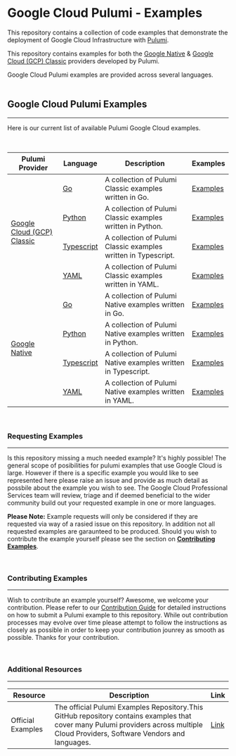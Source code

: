 # Google Cloud Pulumi - Examples

This repository contains a collection of code examples that demonstrate the deployment of Google Cloud Infrastructure with [Pulumi](pulumi.com).

This repository contains examples for both the [Google Native](https://www.pulumi.com/registry/packages/google-native/) & [Google Cloud (GCP) Classic](https://www.pulumi.com/registry/packages/gcp/) providers developed by Pulumi.

Google Cloud Pulumi examples are provided across several languages.
<br>
<br>

## Google Cloud Pulumi Examples

---

Here is our current list of available Pulumi Google Cloud examples.

<br> 
<table>
    <thead>
        <tr>
            <th>Pulumi Provider</th>
            <th>Language</th>
            <th>Description</th>
            <th>Examples</th>
        </tr>
    </thead>
    <tbody>
        <tr>
            <td rowspan=4><a href="https://www.pulumi.com/registry/packages/gcp/" target="_blank">Google Cloud (GCP) Classic</a></td>
            <td rowspan=1><a href="https://go.dev/" target="_blank">Go</a></td>
            <td>A collection of Pulumi Classic examples written in Go.</td>
            <td rowspan=1><a href="/pulumi-classic/go">Examples</a></td>
        </tr>
        <tr>
            <td rowspan=1><a href="https://www.python.org/" target="_blank">Python</a></td>
            <td>A collection of Pulumi Classic examples written in Python.</td>
            <td rowspan=1><a href="/pulumi-classic/python">Examples</a></td>
        </tr>
        <tr>
            <td rowspan=1><a href="https://www.typescriptlang.org/" target="_blank">Typescript</a></td>
            <td>A collection of Pulumi Classic examples written in Typescript.</td>
            <td rowspan=1><a href="/pulumi-classic/typescript">Examples</a></td>
        </tr>
        <tr>
            <td rowspan=1><a href="https://yaml.org/" target="_blank">YAML</a></td>
            <td>A collection of Pulumi Classic examples written in YAML.</td>
            <td rowspan=1><a href="/pulumi-classic/yaml">Examples</a></td>
        </tr>
        <tr>
            <td rowspan=4><a href="https://www.pulumi.com/registry/packages/google-native/" target="_blank">Google Native</a></td>
            <td rowspan=1><a href="https://go.dev/" target="_blank">Go</a></td>
            <td>A collection of Pulumi Native examples written in Go.</td>
            <td rowspan=1><a href="/pulumi-native/go">Examples</a></td>
        </tr>
        <tr>
            <td rowspan=1><a href="https://www.python.org/" target="_blank">Python</a></td>
            <td>A collection of Pulumi Native examples written in Python.</td>
            <td rowspan=1><a href="/pulumi-native/python">Examples</a></td>
        </tr>
        <tr>
            <td rowspan=1><a href="https://www.typescriptlang.org/" target="_blank">Typescript</a></td>
            <td>A collection of Pulumi Native examples written in Typescript.</td>
            <td rowspan=1><a href="/pulumi-native/typescript">Examples</a></td>
        </tr>
        <tr>
            <td rowspan=1><a href="https://yaml.org/" target="_blank">YAML</a></td>
            <td>A collection of Pulumi Native examples written in YAML.</td>
            <td rowspan=1><a href="/pulumi-native/yaml">Examples</a></td>
        </tr>
    </tbody>
</table>

<br>

### Requesting Examples

---

Is this repository missing a much needed example? It's highly possible! The general scope of posibilities for pulumi examples that use Google Cloud is large. However if there is a specific example you would like to see represented here please raise an issue and provide as much detail as possbile about the example you wish to see. The Google Cloud Professional Services team will review, triage and if deemed beneficial to the wider community build out your requested example in one or more languages.

**Please Note:** Example requests will only be considered if they are requested via way of a rasied issue on this repository. In addition not all requested examples are garaunteed to be produced. Should you wish to contribute the example yourself please see the section on **[Contributing Examples]()**.

<br>

### Contributing Examples

---

Wish to contribute an example yourself? Awesome, we welcome your contribution. Please refer to our [Contribution Guide]() for detailed instructions on how to submit a Pulumi example to this repository. While out contribution processes may evolve over time please attempt to follow the instructions as closely as possible in order to keep your contribution jounrey as smooth as possible. Thanks for your contribution.

<br>

### Additional Resources

---

<table>
    <thead>
        <tr>
            <th>Resource</th>
            <th>Description</th>
            <th>Link</th>
        </tr>
    </thead>
    <tbody>
        <tr>
            <td>Official Examples</td>
            <td>The official Pulumi Examples Repository.This GitHub repository contains examples that cover many Pulumi providers across multiple Cloud Providers, Software Vendors and languages.</td>
            <td><a href="https://github.com/pulumi/examples" target="_blank">Link</a></td>
        </tr>
    </tbody>
</table>
